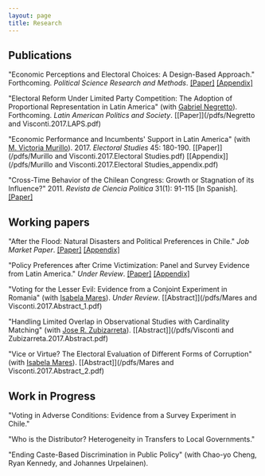 ```yaml
---
layout: page
title: Research
---
```


## Publications

"Economic Perceptions and Electoral Choices: A Design-Based Approach." Forthcoming. *Political Science Research and Methods*. [[Paper]](/pdfs/Visconti.2017.PSRM.pdf) [[Appendix]](/pdfs/Visconti.2017.PSRM_appendix.pdf)

"Electoral Reform Under Limited Party Competition: The Adoption of Proportional Representation in Latin America" (with [Gabriel Negretto](https://gabrielnegretto.com/)). Forthcoming. *Latin American Politics and Society*. [[Paper]](/pdfs/Negretto and Visconti.2017.LAPS.pdf)

"Economic Performance and Incumbents' Support in Latin America" (with [M. Victoria Murillo](https://mariavictoriamurillo.com/)). 2017. *Electoral Studies* 45: 180-190. [[Paper]](/pdfs/Murillo and Visconti.2017.Electoral Studies.pdf) [[Appendix]](/pdfs/Murillo and Visconti.2017.Electoral Studies_appendix.pdf) 

"Cross-Time Behavior of the Chilean Congress: Growth or Stagnation of its Influence?" 2011. *Revista de Ciencia Politica* 31(1): 91-115 [In Spanish]. 
[[Paper]](/pdfs/Visconti.2011.RCP.pdf)

## Working papers

"After the Flood: Natural Disasters and Political Preferences in Chile." *Job Market Paper*. [[Paper]](/pdfs/Visconti.2017.Floods.pdf) [[Appendix]](/pdfs/Visconti.2017.Floods_appendix.pdf)

"Policy Preferences after Crime Victimization: Panel and Survey Evidence from Latin America." *Under Review*. [[Paper]](/pdfs/Visconti.2017.Crime.pdf) [[Appendix]](/pdfs/Visconti.2017.Crime_appendix.pdf)

"Voting for the Lesser Evil: Evidence from a Conjoint Experiment in Romania" (with [Isabela Mares](http://www.isabelamares.org/)). *Under Review*. [[Abstract]](/pdfs/Mares and Visconti.2017.Abstract_1.pdf)

"Handling Limited Overlap in Observational Studies with Cardinality Matching" (with [Jose R. Zubizarreta](https://scholar.google.com/citations?user=p_P5DAcAAAAJ&hl=en)). [[Abstract]](/pdfs/Visconti and Zubizarreta.2017.Abstract.pdf)

"Vice or Virtue? The Electoral Evaluation of Different Forms of Corruption" (with [Isabela Mares](http://www.isabelamares.org/)). [[Abstract]](/pdfs/Mares and Visconti.2017.Abstract_2.pdf)

## Work in Progress

"Voting in Adverse Conditions: Evidence from a Survey Experiment in Chile."

"Who is the Distributor? Heterogeneity in Transfers to Local Governments."

"Ending Caste-Based Discrimination in Public Policy" (with Chao-yo Cheng, Ryan Kennedy, and Johannes
Urpelainen).

